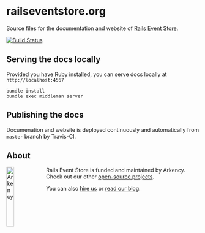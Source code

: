 # railseventstore.org

Source files for the documentation and website of [Rails Event Store](http://railseventstore.org).

[![Build Status](https://travis-ci.org/RailsEventStore/railseventstore.org.svg?branch=master)](https://travis-ci.org/RailsEventStore/railseventstore.org)


## Serving the docs locally

Provided you have Ruby installed, you can serve docs locally at `http://localhost:4567`

```
bundle install
bundle exec middleman server
```

## Publishing the docs

Documenation and website is deployed continuously and automatically from `master` branch by Travis-CI.

## About

<img src="http://arkency.com/images/arkency.png" alt="Arkency" width="20%" align="left" />

Rails Event Store is funded and maintained by Arkency. Check out our other [open-source projects](https://github.com/arkency).

You can also [hire us](http://arkency.com) or [read our blog](http://blog.arkency.com).
